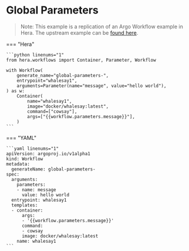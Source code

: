 # Global Parameters

> Note: This example is a replication of an Argo Workflow example in Hera. The upstream example can be [found here](https://github.com/argoproj/argo-workflows/blob/master/examples/global-parameters.yaml).




=== "Hera"

    ```python linenums="1"
    from hera.workflows import Container, Parameter, Workflow

    with Workflow(
        generate_name="global-parameters-",
        entrypoint="whalesay1",
        arguments=Parameter(name="message", value="hello world"),
    ) as w:
        Container(
            name="whalesay1",
            image="docker/whalesay:latest",
            command=["cowsay"],
            args=["{{workflow.parameters.message}}"],
        )
    ```

=== "YAML"

    ```yaml linenums="1"
    apiVersion: argoproj.io/v1alpha1
    kind: Workflow
    metadata:
      generateName: global-parameters-
    spec:
      arguments:
        parameters:
        - name: message
          value: hello world
      entrypoint: whalesay1
      templates:
      - container:
          args:
          - '{{workflow.parameters.message}}'
          command:
          - cowsay
          image: docker/whalesay:latest
        name: whalesay1
    ```

